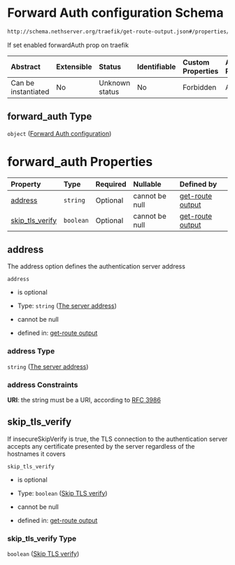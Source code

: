 # Forward Auth configuration Schema

```txt
http://schema.nethserver.org/traefik/get-route-output.json#/properties/forward_auth
```

If set enabled forwardAuth prop on traefik

| Abstract            | Extensible | Status         | Identifiable | Custom Properties | Additional Properties | Access Restrictions | Defined In                                                                      |
| :------------------ | :--------- | :------------- | :----------- | :---------------- | :-------------------- | :------------------ | :------------------------------------------------------------------------------ |
| Can be instantiated | No         | Unknown status | No           | Forbidden         | Allowed               | none                | [get-route-output.json\*](traefik/get-route-output.json "open original schema") |

## forward\_auth Type

`object` ([Forward Auth configuration](get-route-output-properties-forward-auth-configuration.md))

# forward\_auth Properties

| Property                              | Type      | Required | Nullable       | Defined by                                                                                                                                                                                                                |
| :------------------------------------ | :-------- | :------- | :------------- | :------------------------------------------------------------------------------------------------------------------------------------------------------------------------------------------------------------------------ |
| [address](#address)                   | `string`  | Optional | cannot be null | [get-route output](get-route-output-properties-forward-auth-configuration-properties-the-server-address.md "http://schema.nethserver.org/traefik/get-route-output.json#/properties/forward_auth/properties/address")      |
| [skip\_tls\_verify](#skip_tls_verify) | `boolean` | Optional | cannot be null | [get-route output](get-route-output-properties-forward-auth-configuration-properties-skip-tls-verify.md "http://schema.nethserver.org/traefik/get-route-output.json#/properties/forward_auth/properties/skip_tls_verify") |

## address

The address option defines the authentication server address

`address`

* is optional

* Type: `string` ([The server address](get-route-output-properties-forward-auth-configuration-properties-the-server-address.md))

* cannot be null

* defined in: [get-route output](get-route-output-properties-forward-auth-configuration-properties-the-server-address.md "http://schema.nethserver.org/traefik/get-route-output.json#/properties/forward_auth/properties/address")

### address Type

`string` ([The server address](get-route-output-properties-forward-auth-configuration-properties-the-server-address.md))

### address Constraints

**URI**: the string must be a URI, according to [RFC 3986](https://tools.ietf.org/html/rfc3986 "check the specification")

## skip\_tls\_verify

If insecureSkipVerify is true, the TLS connection to the authentication server accepts any certificate presented by the server regardless of the hostnames it covers

`skip_tls_verify`

* is optional

* Type: `boolean` ([Skip TLS verify](get-route-output-properties-forward-auth-configuration-properties-skip-tls-verify.md))

* cannot be null

* defined in: [get-route output](get-route-output-properties-forward-auth-configuration-properties-skip-tls-verify.md "http://schema.nethserver.org/traefik/get-route-output.json#/properties/forward_auth/properties/skip_tls_verify")

### skip\_tls\_verify Type

`boolean` ([Skip TLS verify](get-route-output-properties-forward-auth-configuration-properties-skip-tls-verify.md))
